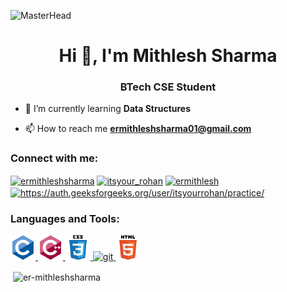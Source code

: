 ![MasterHead](https://media-private.canva.com/Hd8Cw/MAE-K5Hd8Cw/1/s2.png?X-Amz-Algorithm=AWS4-HMAC-SHA256&X-Amz-Credential=AKIAJWF6QO3UH4PAAJ6Q%2F20220417%2Fus-east-1%2Fs3%2Faws4_request&X-Amz-Date=20220417T115435Z&X-Amz-Expires=44439&X-Amz-Signature=ea89230aa9bdabbf6a42b464a1dbd4a493d04874a36be4c39a1745a035685eb1&X-Amz-SignedHeaders=host&response-expires=Mon%2C%2018%20Apr%202022%2000%3A15%3A14%20GMT)
<h1 align="center">Hi 👋, I'm Mithlesh Sharma</h1>
<h3 align="center">BTech CSE Student</h3>

- 🌱 I’m currently learning **Data Structures**

- 📫 How to reach me **ermithleshsharma01@gmail.com**

<h3 align="left">Connect with me:</h3>
<p align="left">
<a href="https://linkedin.com/in/ermithleshsharma" target="blank"><img align="center" src="https://raw.githubusercontent.com/rahuldkjain/github-profile-readme-generator/master/src/images/icons/Social/linked-in-alt.svg" alt="ermithleshsharma" height="30" width="40" /></a>
<a href="https://www.hackerrank.com/itsyour_rohan" target="blank"><img align="center" src="https://raw.githubusercontent.com/rahuldkjain/github-profile-readme-generator/master/src/images/icons/Social/hackerrank.svg" alt="itsyour_rohan" height="30" width="40" /></a>
<a href="https://www.leetcode.com/ermithlesh" target="blank"><img align="center" src="https://raw.githubusercontent.com/rahuldkjain/github-profile-readme-generator/master/src/images/icons/Social/leet-code.svg" alt="ermithlesh" height="30" width="40" /></a>
<a href="https://auth.geeksforgeeks.org/user/https://auth.geeksforgeeks.org/user/itsyourrohan/practice/" target="blank"><img align="center" src="https://raw.githubusercontent.com/rahuldkjain/github-profile-readme-generator/master/src/images/icons/Social/geeks-for-geeks.svg" alt="https://auth.geeksforgeeks.org/user/itsyourrohan/practice/" height="30" width="40" /></a>
</p>

<h3 align="left">Languages and Tools:</h3>
<p align="left"> <a href="https://www.cprogramming.com/" target="_blank" rel="noreferrer"> <img src="https://raw.githubusercontent.com/devicons/devicon/master/icons/c/c-original.svg" alt="c" width="40" height="40"/> </a> <a href="https://www.w3schools.com/cpp/" target="_blank" rel="noreferrer"> <img src="https://raw.githubusercontent.com/devicons/devicon/master/icons/cplusplus/cplusplus-original.svg" alt="cplusplus" width="40" height="40"/> </a> <a href="https://www.w3schools.com/css/" target="_blank" rel="noreferrer"> <img src="https://raw.githubusercontent.com/devicons/devicon/master/icons/css3/css3-original-wordmark.svg" alt="css3" width="40" height="40"/> </a> <a href="https://git-scm.com/" target="_blank" rel="noreferrer"> <img src="https://www.vectorlogo.zone/logos/git-scm/git-scm-icon.svg" alt="git" width="40" height="40"/> </a> <a href="https://www.w3.org/html/" target="_blank" rel="noreferrer"> <img src="https://raw.githubusercontent.com/devicons/devicon/master/icons/html5/html5-original-wordmark.svg" alt="html5" width="40" height="40"/> </a> </p>

<p>&nbsp;<img align="center" src="https://github-readme-stats.vercel.app/api?username=er-mithleshsharma&show_icons=true&locale=en" alt="er-mithleshsharma" /></p>
